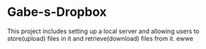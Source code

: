 # Gabe-s-Dropbox
This project includes setting up a local server and allowing users to store(upload) files in it and retrieve(download) files from it.
ewwe
